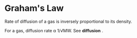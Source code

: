 # Graham's Law

Rate of diffusion of a gas is inversely proportional to its density.

For a gas, diffusion rate α 1/√MW. See **diffusion** .
